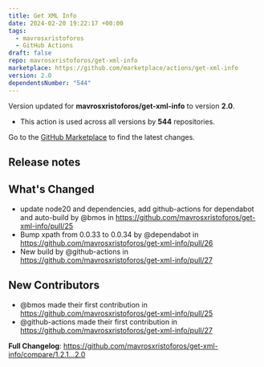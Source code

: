 ```yaml
---
title: Get XML Info
date: 2024-02-20 19:22:17 +00:00
tags:
  - mavrosxristoforos
  - GitHub Actions
draft: false
repo: mavrosxristoforos/get-xml-info
marketplace: https://github.com/marketplace/actions/get-xml-info
version: 2.0
dependentsNumber: "544"
---
```



Version updated for **mavrosxristoforos/get-xml-info** to version **2.0**.
- This action is used across all versions by **544** repositories.

Go to the [GitHub Marketplace](https://github.com/marketplace/actions/get-xml-info) to find the latest changes.

## Release notes

## What's Changed
* update node20 and dependencies, add github-actions for dependabot and auto-build by @bmos in https://github.com/mavrosxristoforos/get-xml-info/pull/25
* Bump xpath from 0.0.33 to 0.0.34 by @dependabot in https://github.com/mavrosxristoforos/get-xml-info/pull/26
* New build by @github-actions in https://github.com/mavrosxristoforos/get-xml-info/pull/27

## New Contributors
* @bmos made their first contribution in https://github.com/mavrosxristoforos/get-xml-info/pull/25
* @github-actions made their first contribution in https://github.com/mavrosxristoforos/get-xml-info/pull/27

**Full Changelog**: https://github.com/mavrosxristoforos/get-xml-info/compare/1.2.1...2.0
